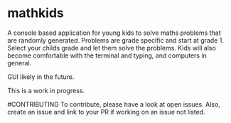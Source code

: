 # mathkids
A console based application for young kids to solve maths problems that are randomly generated.
Problems are grade specific and start at grade 1. Select your childs grade and let them solve the problems.
Kids will also become comfortable with the terminal and typing, and computers in general.

GUI likely in the future.

This is a work in progress.

#CONTRIBUTING
To contribute, please have a look at open issues. Also, create an issue and link to your PR if working on an issue not listed.

